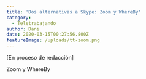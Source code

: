 ```yaml
---
title: 'Dos alternativas a Skype: Zoom y WhereBy'
category:
  - Teletrabajando
author: Dani
date: 2020-03-15T00:27:56.800Z
featureImage: /uploads/tt-zoom.png
---
```


[En proceso de redacción]

Zoom y WhereBy
